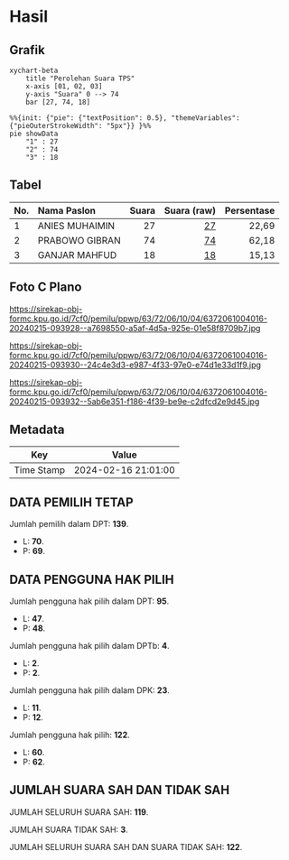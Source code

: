 # Hasil

## Grafik

```mermaid
xychart-beta
    title "Perolehan Suara TPS"
    x-axis [01, 02, 03]
    y-axis "Suara" 0 --> 74
    bar [27, 74, 18]
```

```mermaid
%%{init: {"pie": {"textPosition": 0.5}, "themeVariables": {"pieOuterStrokeWidth": "5px"}} }%%
pie showData
    "1" : 27
    "2" : 74
    "3" : 18
```

## Tabel

| No. | Nama Paslon    | Suara | Suara (raw) | Persentase |
|:--- |:-------------- | -----:| -----------:| ----------:|
| 1   | ANIES MUHAIMIN | 27    | [27][p-1]   | 22,69      |
| 2   | PRABOWO GIBRAN | 74    | [74][p-2]   | 62,18      |
| 3   | GANJAR MAHFUD  | 18    | [18][p-3]   | 15,13      |


[p-1]: https://github.com/gigit-pemilu/pemilu-2024-63-kalimantan-selatan/blob/main/pilpres/hitung-suara/sub/63-kalimantan-selatan/sub/72-kota-banjarbaru/sub/06-liang-anggang/sub/1004-landasan-ulin-selatan/sub/016-tps/sub/paslon-1.txt
[p-2]: https://github.com/gigit-pemilu/pemilu-2024-63-kalimantan-selatan/blob/main/pilpres/hitung-suara/sub/63-kalimantan-selatan/sub/72-kota-banjarbaru/sub/06-liang-anggang/sub/1004-landasan-ulin-selatan/sub/016-tps/sub/paslon-2.txt
[p-3]: https://github.com/gigit-pemilu/pemilu-2024-63-kalimantan-selatan/blob/main/pilpres/hitung-suara/sub/63-kalimantan-selatan/sub/72-kota-banjarbaru/sub/06-liang-anggang/sub/1004-landasan-ulin-selatan/sub/016-tps/sub/paslon-3.txt

## Foto C Plano

https://sirekap-obj-formc.kpu.go.id/7cf0/pemilu/ppwp/63/72/06/10/04/6372061004016-20240215-093928--a7698550-a5af-4d5a-925e-01e58f8709b7.jpg

https://sirekap-obj-formc.kpu.go.id/7cf0/pemilu/ppwp/63/72/06/10/04/6372061004016-20240215-093930--24c4e3d3-e987-4f33-97e0-e74d1e33d1f9.jpg

https://sirekap-obj-formc.kpu.go.id/7cf0/pemilu/ppwp/63/72/06/10/04/6372061004016-20240215-093932--5ab6e351-f186-4f39-be9e-c2dfcd2e9d45.jpg


## Metadata

| Key        | Value               |
| ---------- | ------------------- |
| Time Stamp | 2024-02-16 21:01:00 |


## DATA PEMILIH TETAP

Jumlah pemilih dalam DPT: **139**.
 * L: **70**.
 * P: **69**.

## DATA PENGGUNA HAK PILIH

Jumlah pengguna hak pilih dalam DPT: **95**.
 * L: **47**.
 * P: **48**.

Jumlah pengguna hak pilih dalam DPTb: **4**.
 * L: **2**.
 * P: **2**.

Jumlah pengguna hak pilih dalam DPK: **23**.
 * L: **11**.
 * P: **12**.

Jumlah pengguna hak pilih: **122**.
 * L: **60**.
 * P: **62**.

## JUMLAH SUARA SAH DAN TIDAK SAH

JUMLAH SELURUH SUARA SAH: **119**.

JUMLAH SUARA TIDAK SAH: **3**.

JUMLAH SELURUH SUARA SAH DAN SUARA TIDAK SAH: **122**.


